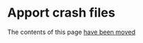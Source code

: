 # Apport crash files

The contents of this page [have been moved](https://canonical-ubuntu-project.readthedocs-hosted.com/contributors/debugging/debug-apport-crash/)
